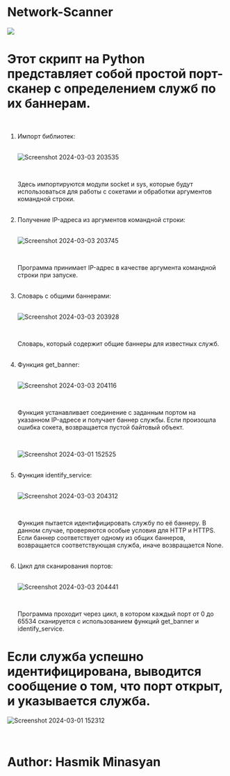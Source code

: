 # Network-Scanner

<div>
<img src="https://github.com/Hasul79/Network-Scanner/assets/95657084/c78e1786-6800-4eb6-982a-ca348b59a4f3">
</div>

<h1>Этот скрипт на Python представляет собой простой порт-сканер с определением служб по их баннерам. </h1>
<br>
<ol>
<li>Импорт библиотек:</li>
<br/>

![Screenshot 2024-03-03 203535](https://github.com/Hasul79/Network-Scanner/assets/95657084/ad11ccc0-42fe-4fe0-8722-fccbd7da4d2e)

<br/>

<p>Здесь импортируются модули socket и sys, которые будут использоваться для работы с сокетами и обработки аргументов командной строки.</p>
 <br/>
<li>Получение IP-адреса из аргументов командной строки:</li>
<br/>

![Screenshot 2024-03-03 203745](https://github.com/Hasul79/Network-Scanner/assets/95657084/00402dca-15e1-4e9a-b7b0-c285f2cf6b52)

<br/>

<p>Программа принимает IP-адрес в качестве аргумента командной строки при запуске.</p>

<br/>

<li>Словарь с общими баннерами:</li>
<br/>

![Screenshot 2024-03-03 203928](https://github.com/Hasul79/Network-Scanner/assets/95657084/b5187d10-7d37-490c-8369-2c4cf32a5df2)

<br>

<p>Словарь, который содержит общие баннеры для известных служб.</p>
<br>

<li>Функция get_banner:</li>

<br/>

![Screenshot 2024-03-03 204116](https://github.com/Hasul79/Network-Scanner/assets/95657084/95499852-e29c-4020-8efc-d660a85372d9)

  <br/>
<p>Функция устанавливает соединение с заданным портом на указанном IP-адресе и получает баннер службы. Если произошла ошибка сокета, возвращается пустой байтовый объект.</p>

<br/>

![Screenshot 2024-03-01 152525](https://github.com/Hasul79/Network-Scanner/assets/95657084/5dd77b22-dc09-432d-beab-4c3387197535)

<br/>
<li>Функция identify_service:</li>

<br/>


![Screenshot 2024-03-03 204312](https://github.com/Hasul79/Network-Scanner/assets/95657084/c44a3754-1294-460e-a331-2922686733f2)

<br/>

<p>Функция пытается идентифицировать службу по её баннеру. В данном случае, проверяются особые условия для HTTP и HTTPS. Если баннер соответствует одному из общих баннеров, возвращается соответствующая служба, иначе возвращается None.</p>

<br/>

<li>Цикл для сканирования портов:</li>
<br/>


![Screenshot 2024-03-03 204441](https://github.com/Hasul79/Network-Scanner/assets/95657084/62907b1a-2706-41da-ac67-6f9e57082d83)

<br/>

<p>Программа проходит через цикл, в котором каждый порт от 0 до 65534 сканируется с использованием функций get_banner и identify_service. </p>

</ol>

# Если служба успешно идентифицирована, выводится сообщение о том, что порт открыт, и указывается служба.


![Screenshot 2024-03-01 152312](https://github.com/Hasul79/Network-Scanner/assets/95657084/65527c44-19ef-467f-abef-8162e5c1afd3)

<br/>

# Author: Hasmik Minasyan
